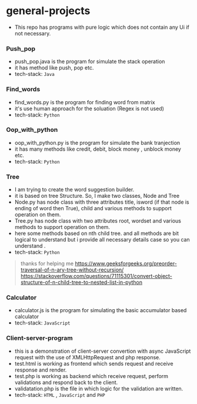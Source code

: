 # general-projects

- This repo has programs with pure logic which does not contain any Ui if not necessary.

### Push_pop 

- push_pop.java is the program for simulate the stack operation
- it has method like push, pop etc.
- tech-stack: `Java`

### Find_words

- find_words.py is the program for finding word from matrix
- it's use human approach for the soluation (Regex is not used)
- tech-stack: `Python`

### Oop_with_python 

- oop_with_python.py is the program for simulate the bank tranjection
- it has many methods like credit, debit, block money , unblock money etc.
- tech-stack: `Python`

### Tree

- I am trying to create the word suggestion builder.
- it is based on tree Structure. So, I make two classes, Node and Tree 
- Node.py has node class with three attributes title, isword (if that node is ending of word then True), child and various methods to support operation on them.
- Tree.py has node class with two attributes root, wordset and various methods to support operation on them.
- here some methods based on nth child tree. and all methods are bit logical to understand but i provide all necessary details case so you can understand .
- tech-stack: `Python`

> thanks for helping me
> https://www.geeksforgeeks.org/preorder-traversal-of-n-ary-tree-without-recursion/
> https://stackoverflow.com/questions/71115301/convert-object-structure-of-n-child-tree-to-nested-list-in-python

### Calculator

- calculator.js is the program for simulating the basic accumulator based calculator
- tech-stack: `JavaScript`

### Client-server-program

- this is a demonstration of client-server convertion with async JavaScript request with the use of XMLHttpRequest and php response.
- test.html is working as frontend which sends request and receive response and render.
- test.php is working as backend which receive request, perform validations and respond back to the client.
- validatation.php is the file in which logic for the validation are written.
- tech-stack: `HTML` , `JavaScript` and `PHP`

